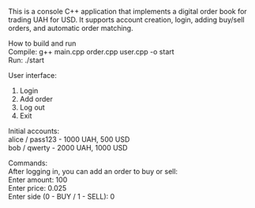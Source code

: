 This is a console C++ application that implements a digital order book for trading UAH for USD. It supports account creation, login, adding buy/sell orders, and automatic order matching.

How to build and run  
Compile: g++ main.cpp order.cpp user.cpp -o start  
Run: ./start  

User interface:
1. Login  
2. Add order  
3. Log out  
4. Exit  

Initial accounts:  
alice / pass123 - 1000 UAH, 500 USD  
bob / qwerty - 2000 UAH, 1000 USD  

Commands:  
After logging in, you can add an order to buy or sell:  
Enter amount: 100  
Enter price: 0.025  
Enter side (0 - BUY / 1 - SELL): 0  